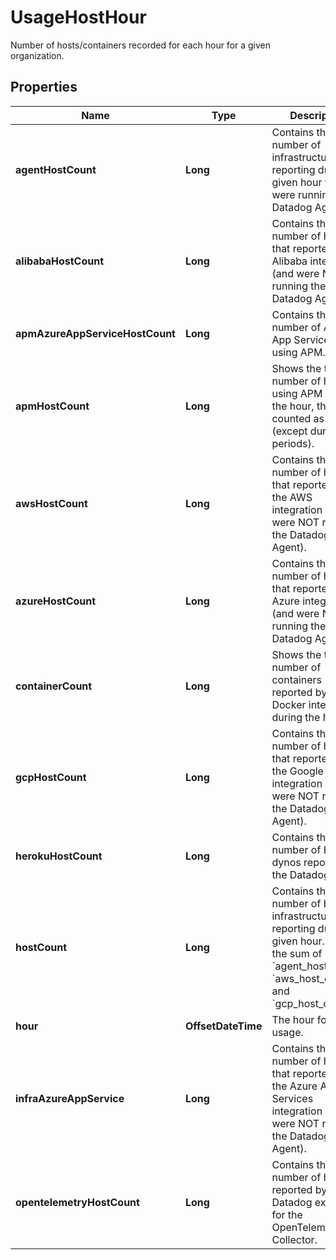 

# UsageHostHour

Number of hosts/containers recorded for each hour for a given organization.

## Properties

Name | Type | Description | Notes
------------ | ------------- | ------------- | -------------
**agentHostCount** | **Long** | Contains the total number of infrastructure hosts reporting during a given hour that were running the Datadog Agent. |  [optional]
**alibabaHostCount** | **Long** | Contains the total number of hosts that reported via Alibaba integration (and were NOT running the Datadog Agent). |  [optional]
**apmAzureAppServiceHostCount** | **Long** | Contains the total number of Azure App Services hosts using APM. |  [optional]
**apmHostCount** | **Long** | Shows the total number of hosts using APM during the hour, these are counted as billable (except during trial periods). |  [optional]
**awsHostCount** | **Long** | Contains the total number of hosts that reported via the AWS integration (and were NOT running the Datadog Agent). |  [optional]
**azureHostCount** | **Long** | Contains the total number of hosts that reported via Azure integration (and were NOT running the Datadog Agent). |  [optional]
**containerCount** | **Long** | Shows the total number of containers reported by the Docker integration during the hour. |  [optional]
**gcpHostCount** | **Long** | Contains the total number of hosts that reported via the Google Cloud integration (and were NOT running the Datadog Agent). |  [optional]
**herokuHostCount** | **Long** | Contains the total number of Heroku dynos reported by the Datadog Agent. |  [optional]
**hostCount** | **Long** | Contains the total number of billable infrastructure hosts reporting during a given hour. This is the sum of &#x60;agent_host_count&#x60;, &#x60;aws_host_count&#x60;, and &#x60;gcp_host_count&#x60;. |  [optional]
**hour** | **OffsetDateTime** | The hour for the usage. |  [optional]
**infraAzureAppService** | **Long** | Contains the total number of hosts that reported via the Azure App Services integration (and were NOT running the Datadog Agent). |  [optional]
**opentelemetryHostCount** | **Long** | Contains the total number of hosts reported by Datadog exporter for the OpenTelemetry Collector. |  [optional]



